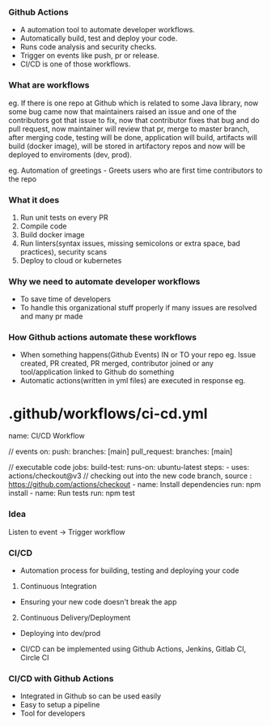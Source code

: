 ### Github Actions
- A automation tool to automate developer workflows.
- Automatically build, test and deploy your code.
- Runs code analysis and security checks.
- Trigger on events like push, pr or release.
- CI/CD is one of those workflows.

### What are workflows 

eg.
If there is one repo at Github which is related to some Java library, 
now some bug came now that maintainers raised an issue
and one of the contributors got that issue to fix,
now that contributor fixes that bug and do pull request, now
maintainer will review that pr, merge to master branch,
after merging code, testing will be done, application will build,
artifacts will build (docker image), will be stored in artifactory repos 
and now will be deployed to enviroments (dev, prod).

eg.
Automation of greetings - Greets users who are first time contributors to the repo

### What it does
1. Run unit tests on every PR
2. Compile code
3. Build docker image
4. Run linters(syntax issues, missing semicolons or extra space, bad practices), security scans
5. Deploy to cloud or kubernetes

### Why we need to automate developer workflows 
- To save time of developers
- To handle this organizational stuff properly if many issues are resolved and many pr made

### How Github actions automate these workflows
- When something happens(Github Events) IN or TO your repo
eg. Issue created, PR created, PR merged, contributor joined or any tool/application linked to Github do something
- Automatic actions(written in yml files) are executed in response
eg.

# .github/workflows/ci-cd.yml

name: CI/CD Workflow

// events
on: 
  push:
    branches: [main]
  pull_request:
    branches: [main]

// executable code
jobs:
  build-test:
    runs-on: ubuntu-latest
    steps:
      - uses: actions/checkout@v3  // checking out into the new code branch, source : https://github.com/actions/checkout
      - name: Install dependencies
        run: npm install
      - name: Run tests
        run: npm test

### Idea
Listen to event -> Trigger workflow

### CI/CD
- Automation process for building, testing and deploying your code
1. Continuous Integration
- Ensuring your new code doesn't break the app

2. Continuous Delivery/Deployment
- Deploying into dev/prod

- CI/CD can be implemented using Github Actions, Jenkins, Gitlab CI, Circle CI

### CI/CD with Github Actions
- Integrated in Github so can be used easily
- Easy to setup a pipeline
- Tool for developers



